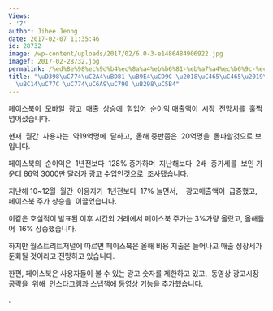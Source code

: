 ```yaml
---
Views:
- '7'
author: Jihee Jeong
date: 2017-02-07 11:35:46
id: 28732
image: /wp-content/uploads/2017/02/6.0-3-e1486484906922.jpg
imagef: 2017-02-28732.jpg
permalink: /%ed%8e%98%ec%9d%b4%ec%8a%a4%eb%b6%81-%eb%a7%a4%ec%b6%9c-%ec%91%a5%ec%91%a5%eb%aa%a8%eb%b0%94%ec%9d%bc-%ec%9d%b4%ec%9a%a9%ec%9e%90-%eb%8a%98%ec%96%b4/
title: "\uD398\uC774\uC2A4\uBD81 \uB9E4\uCD9C \u2018\uC465\uC465\u2019\u2026\uBAA8\
  \uBC14\uC77C \uC774\uC6A9\uC790 \uB298\uC5B4"
---
```


페이스북이  모바일  광고  매출  상승에  힘입어  순이익 매출액이  시장  전망치를  훌쩍  넘어섰습니다.

현재  월간  사용자는  약19억명에  달하고,  올해 중반쯤은  20억명을  돌파할것으로 보입니다.

페이스북의  순이익은  1년전보다  128% 증가하며  지난해보다  2배  증가세를  보인 가운데 86억 3000만 달러가 광고 수입인것으로  조사됐습니다.

지난해 10~12월  월간  이용자가  1년전보다  17% 늘면서,    광고매출액이  급증했고,  페이스북 주가 상승을  이끌었습니다.

이같은 호실적이 발표된 이후 시간외 거래에서 페이스북 주가는 3%가량 올랐고, 올해들어  16% 상승했습니다.

하지만 월스트리트저널에 따르면 페이스북은 올해 비용 지출은 늘어나고 매출 성장세가 둔화될 것이라고 전망하고 있습니다.

한편, 페이스북은 사용자들이 볼 수 있는 광고 숫자를 제한하고 있고,  동영상 광고시장 공략을  위해  인스타그램과 스냅책에 동영상 기능을 추가했습니다.

.